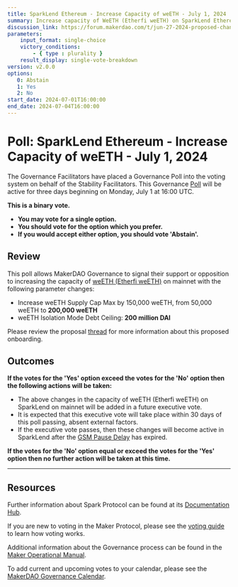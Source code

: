 ```yaml
---
title: SparkLend Ethereum - Increase Capacity of weETH - July 1, 2024
summary: Increase capacity of WeETH (Etherfi weETH) on SparkLend Ethereum.
discussion_link: https://forum.makerdao.com/t/jun-27-2024-proposed-changes-to-spark-for-upcoming-spell/24552
parameters:
    input_format: single-choice
    victory_conditions:
        - { type : plurality }
    result_display: single-vote-breakdown
version: v2.0.0
options:
   0: Abstain
   1: Yes
   2: No
start_date: 2024-07-01T16:00:00
end_date: 2024-07-04T16:00:00
---
```

# Poll: SparkLend Ethereum - Increase Capacity of weETH - July 1, 2024

The Governance Facilitators have placed a Governance Poll into the voting system on behalf of the Stability Facilitators. This Governance [Poll](https://manual.makerdao.com/governance/governance-cycle/weekly-governance-cycle#weekly-governance-cycle-definitions-mip16c1) will be active for three days beginning on Monday, July 1 at 16:00 UTC.

**This is a binary vote.**

- **You may vote for a single option.**
- **You should vote for the option which you prefer.**
- **If you would accept either option, you should vote 'Abstain'.**

## Review

This poll allows MakerDAO Governance to signal their support or opposition to increasing the capacity of [weETH (Etherfi weETH)](https://app.spark.fi/market-details/1/0xCd5fE23C85820F7B72D0926FC9b05b43E359b7ee) on mainnet with the following parameter changes:

- Increase weETH Supply Cap Max by 150,000 weETH, from 50,000 weETH to **200,000 weETH**
- weETH Isolation Mode Debt Ceiling: **200 million DAI**

Please review the proposal [thread](https://forum.makerdao.com/t/jun-27-2024-proposed-changes-to-spark-for-upcoming-spell/24552) for more information about this proposed onboarding.

## Outcomes

**If the votes for the 'Yes' option exceed the votes for the 'No' option then the following actions will be taken:**

- The above changes in the capacity of weETH (Etherfi weETH) on SparkLend on mainnet will be added in a future executive vote.
- It is expected that this executive vote will take place within 30 days of this poll passing, absent external factors.
- If the executive vote passes, then these changes will become active in SparkLend after the [GSM Pause Delay](https://manual.makerdao.com/parameter-index/core/param-gsm-pause-delay) has expired.

**If the votes for the 'No' option equal or exceed the votes for the 'Yes' option then no further action will be taken at this time.**

---

## Resources

Further information about Spark Protocol can be found at its [Documentation Hub](https://docs.sparkprotocol.io/hub/).

If you are new to voting in the Maker Protocol, please see the [voting guide](https://manual.makerdao.com/governance/voting-in-makerdao/on-chain-governance) to learn how voting works.

Additional information about the Governance process can be found in the [Maker Operational Manual](https://manual.makerdao.com).

To add current and upcoming votes to your calendar, please see the [MakerDAO Governance Calendar](https://manual.makerdao.com/makerdao/calendars/governance-calendar).